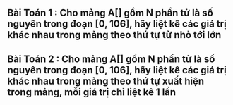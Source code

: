 ## Bài Toán 1 : Cho mảng A[] gồm N phần tử là số nguyên trong đoạn [0, 106], hãy liệt kê các giá trị khác nhau trong mảng theo thứ tự từ nhỏ tới lớn
## Bài Toán 2 : Cho mảng A[] gồm N phần tử là số nguyên trong đoạn [0, 106], hãy liệt kê các giá trị khác nhau trong mảng theo thứ tự xuất hiện trong mảng, mỗi giá trị chỉ liệt kê 1 lần

